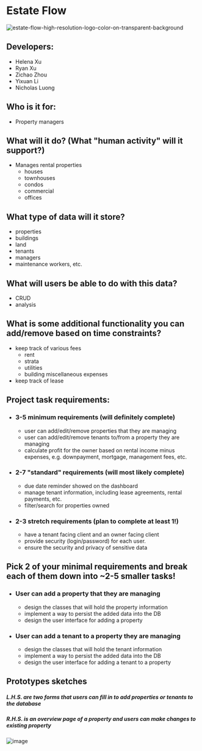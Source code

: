 # Estate Flow
![estate-flow-high-resolution-logo-color-on-transparent-background](https://github.com/ryanzhxu/estate-flow/assets/77415930/a851f7a6-6647-416b-a667-c1ddba61217d)

## Developers:

- Helena Xu
- Ryan Xu
- Zichao Zhou
- Yixuan Li
- Nicholas Luong

## Who is it for:

- Property managers

## What will it do? (What "human activity" will it support?)

- Manages rental properties
  - houses
  - townhouses
  - condos
  - commercial
  - offices

## What type of data will it store?

- properties
- buildings
- land
- tenants
- managers
- maintenance workers, etc.

## What will users be able to do with this data?

- CRUD
- analysis

## What is some additional functionality you can add/remove based on time constraints?

- keep track of various fees
  - rent
  - strata
  - utilities
  - building miscellaneous expenses
- keep track of lease

## Project task requirements:

- ### 3-5 minimum requirements (will definitely complete)
  - user can add/edit/remove properties that they are managing
  - user can add/edit/remove tenants to/from a property they are managing
  - calculate profit for the owner based on rental income minus expenses, e.g. downpayment, mortgage, management fees, etc.
- ### 2-7 "standard" requirements (will most likely complete)
  - due date reminder showed on the dashboard
  - manage tenant information, including lease agreements, rental payments, etc.
  - filter/search for properties owned
- ### 2-3 stretch requirements (plan to complete at least 1!)
  - have a tenant facing client and an owner facing client
  - provide security (login/password) for each user.
  - ensure the security and privacy of sensitive data

## Pick 2 of your minimal requirements and break each of them down into ~2-5 smaller tasks!

- ### User can add a property that they are managing
  - design the classes that will hold the property information
  - implement a way to persist the added data into the DB
  - design the user interface for adding a property
- ### User can add a tenant to a property they are managing
  - design the classes that will hold the tenant information
  - implement a way to persist the added data into the DB
  - design the user interface for adding a tenant to a property

## Prototypes sketches

##### L.H.S. are two forms that users can fill in to add properties or tenants to the database

##### R.H.S. is an overview page of a property and users can make changes to existing property

![image](https://github.com/ryanzhxu/estate-flow/assets/47293037/5a2f3225-cf4c-4f85-aa1f-f62e307747b0)
